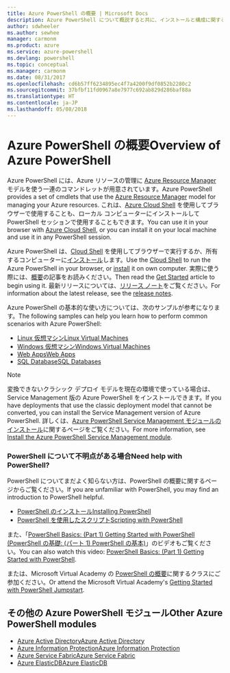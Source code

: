 ```yaml
---
title: Azure PowerShell の概要 | Microsoft Docs
description: Azure PowerShell について概説すると共に、インストールと構成に関するページへのリンクを紹介します。
author: sdwheeler
ms.author: sewhee
manager: carmonm
ms.product: azure
ms.service: azure-powershell
ms.devlang: powershell
ms.topic: conceptual
ms.manager: carmonm
ms.date: 08/31/2017
ms.openlocfilehash: cd6b57ff6234895ec4f7a4200f9df0852b2280c2
ms.sourcegitcommit: 37bfbf11fd0967a8e7977c692ab829d286baf88a
ms.translationtype: HT
ms.contentlocale: ja-JP
ms.lasthandoff: 05/08/2018
---
```

# <a name="overview-of-azure-powershell"></a><span data-ttu-id="ceaec-103">Azure PowerShell の概要</span><span class="sxs-lookup"><span data-stu-id="ceaec-103">Overview of Azure PowerShell</span></span>

<span data-ttu-id="ceaec-104">Azure PowerShell には、Azure リソースの管理に [Azure Resource Manager](/azure/azure-resource-manager/resource-group-overview) モデルを使う一連のコマンドレットが用意されています。</span><span class="sxs-lookup"><span data-stu-id="ceaec-104">Azure PowerShell provides a set of cmdlets that use the [Azure Resource Manager](/azure/azure-resource-manager/resource-group-overview) model for managing your Azure resources.</span></span> <span data-ttu-id="ceaec-105">これは、[Azure Cloud Shell](/azure/cloud-shell/overview) を使用してブラウザーで使用することも、ローカル コンピューターにインストールして PowerShell セッションで使用することもできます。</span><span class="sxs-lookup"><span data-stu-id="ceaec-105">You can use it in your browser with [Azure Cloud Shell](/azure/cloud-shell/overview), or you can install it on your local machine and use it in any PowerShell session.</span></span>

<span data-ttu-id="ceaec-106">Azure PowerShell は、[Cloud Shell](/azure/cloud-shell/overview) を使用してブラウザーで実行するか、所有するコンピューターに[インストール](install-azurerm-ps.md)します。</span><span class="sxs-lookup"><span data-stu-id="ceaec-106">Use the [Cloud Shell](/azure/cloud-shell/overview) to run the Azure PowerShell in your browser, or [install](install-azurerm-ps.md) it on own computer.</span></span> <span data-ttu-id="ceaec-107">実際に使う際には、[概要](get-started-azureps.md)の記事をお読みください。</span><span class="sxs-lookup"><span data-stu-id="ceaec-107">Then read the [Get Started](get-started-azureps.md) article to begin using it.</span></span> <span data-ttu-id="ceaec-108">最新リリースについては、[リリース ノート](release-notes-azureps.md)をご覧ください。</span><span class="sxs-lookup"><span data-stu-id="ceaec-108">For information about the latest release, see the [release notes](release-notes-azureps.md).</span></span>

<span data-ttu-id="ceaec-109">Azure PowerShell の基本的な使い方については、次のサンプルが参考になります。</span><span class="sxs-lookup"><span data-stu-id="ceaec-109">The following samples can help you learn how to perform common scenarios with Azure PowerShell:</span></span>

* [<span data-ttu-id="ceaec-110">Linux 仮想マシン</span><span class="sxs-lookup"><span data-stu-id="ceaec-110">Linux Virtual Machines</span></span>](/azure/virtual-machines/virtual-machines-linux-powershell-samples?toc=/powershell/azure/toc.json)
* [<span data-ttu-id="ceaec-111">Windows 仮想マシン</span><span class="sxs-lookup"><span data-stu-id="ceaec-111">Windows Virtual Machines</span></span>](/azure/virtual-machines/virtual-machines-windows-powershell-samples?toc=/powershell/azure/toc.json)
* [<span data-ttu-id="ceaec-112">Web Apps</span><span class="sxs-lookup"><span data-stu-id="ceaec-112">Web Apps</span></span>](/azure/app-service-web/app-service-powershell-samples?toc=/powershell/azure/toc.json)
* [<span data-ttu-id="ceaec-113">SQL Database</span><span class="sxs-lookup"><span data-stu-id="ceaec-113">SQL Databases</span></span>](/azure/sql-database/sql-database-powershell-samples?toc=/powershell/azure/toc.json)

> [!NOTE]
> <span data-ttu-id="ceaec-114">変換できないクラシック デプロイ モデルを現在の環境で使っている場合は、Service Management 版の Azure PowerShell をインストールできます。</span><span class="sxs-lookup"><span data-stu-id="ceaec-114">If you have deployments that use the classic deployment model that cannot be converted, you can install the Service Management version of Azure PowerShell.</span></span> <span data-ttu-id="ceaec-115">詳しくは、[Azure PowerShell Service Management モジュールのインストール](/powershell/azure/servicemanagement/install-azure-ps)に関するページをご覧ください。</span><span class="sxs-lookup"><span data-stu-id="ceaec-115">For more information, see [Install the Azure PowerShell Service Management module](/powershell/azure/servicemanagement/install-azure-ps).</span></span>


### <a name="need-help-with-powershell"></a><span data-ttu-id="ceaec-116">PowerShell について不明点がある場合</span><span class="sxs-lookup"><span data-stu-id="ceaec-116">Need help with PowerShell?</span></span>

<span data-ttu-id="ceaec-117">PowerShell についてまだよく知らない方は、PowerShell の概要に関するページからご覧ください。</span><span class="sxs-lookup"><span data-stu-id="ceaec-117">If you are unfamiliar with PowerShell, you may find an introduction to PowerShell helpful.</span></span>

* [<span data-ttu-id="ceaec-118">PowerShell のインストール</span><span class="sxs-lookup"><span data-stu-id="ceaec-118">Installing PowerShell</span></span>](/powershell/scripting/installing-windows-powershell)
* [<span data-ttu-id="ceaec-119">PowerShell を使用したスクリプト</span><span class="sxs-lookup"><span data-stu-id="ceaec-119">Scripting with PowerShell</span></span>](/powershell/scripting/scripting-with-windows-powershell)

<span data-ttu-id="ceaec-120">また、「[PowerShell Basics: (Part 1) Getting Started with PowerShell (PowerShell の基礎: (パート 1) PowerShell の基本)](https://channel9.msdn.com/Blogs/Taste-of-Premier/PowerShellBasicsPart1)」のビデオもご覧ください。</span><span class="sxs-lookup"><span data-stu-id="ceaec-120">You can also watch this video: [PowerShell Basics: (Part 1) Getting Started with PowerShell](https://channel9.msdn.com/Blogs/Taste-of-Premier/PowerShellBasicsPart1).</span></span>

<span data-ttu-id="ceaec-121">または、Microsoft Virtual Academy の [PowerShell の概要](https://mva.microsoft.com/liveevents/powershell-jumpstart)に関するクラスにご参加ください。</span><span class="sxs-lookup"><span data-stu-id="ceaec-121">Or attend the Microsoft Virtual Academy's [Getting Started with PowerShell Jumpstart](https://mva.microsoft.com/liveevents/powershell-jumpstart).</span></span>

## <a name="other-azure-powershell-modules"></a><span data-ttu-id="ceaec-122">その他の Azure PowerShell モジュール</span><span class="sxs-lookup"><span data-stu-id="ceaec-122">Other Azure PowerShell modules</span></span>

* [<span data-ttu-id="ceaec-123">Azure Active Directory</span><span class="sxs-lookup"><span data-stu-id="ceaec-123">Azure Active Directory</span></span>](/powershell/azure/active-directory/)
* [<span data-ttu-id="ceaec-124">Azure Information Protection</span><span class="sxs-lookup"><span data-stu-id="ceaec-124">Azure Information Protection</span></span>](/powershell/azure/aip/)
* [<span data-ttu-id="ceaec-125">Azure Service Fabric</span><span class="sxs-lookup"><span data-stu-id="ceaec-125">Azure Service Fabric</span></span>](/powershell/azure/service-fabric/)
* [<span data-ttu-id="ceaec-126">Azure ElasticDB</span><span class="sxs-lookup"><span data-stu-id="ceaec-126">Azure ElasticDB</span></span>](/powershell/azure/elasticdbjobs/)
